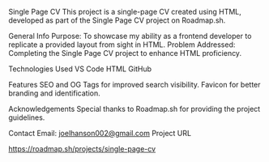 Single Page CV
This project is a single-page CV created using HTML, developed as part of the Single Page CV project on Roadmap.sh.

General Info
Purpose: To showcase my ability as a frontend developer to replicate a provided layout from sight in HTML.
Problem Addressed: Completing the Single Page CV project to enhance HTML proficiency.

Technologies Used
VS Code
HTML
GitHub

Features
SEO and OG Tags for improved search visibility.
Favicon for better branding and identification.

Acknowledgements
Special thanks to Roadmap.sh for providing the project guidelines.

Contact
Email: joelhanson002@gmail.com
Project URL 

https://roadmap.sh/projects/single-page-cv

